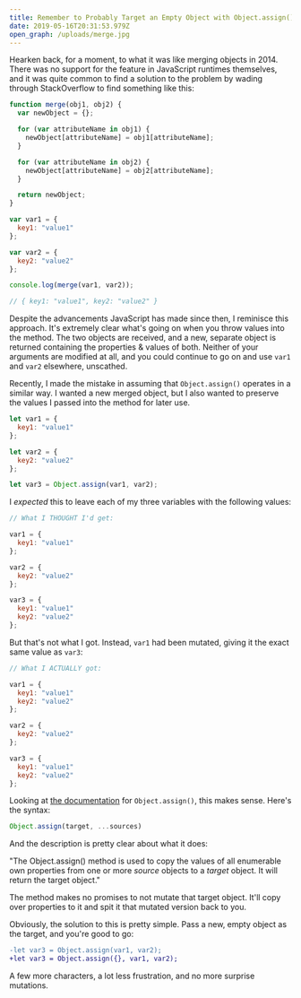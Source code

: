 ```yaml
---
title: Remember to Probably Target an Empty Object with Object.assign()
date: 2019-05-16T20:31:53.979Z
open_graph: /uploads/merge.jpg
---
```

Hearken back, for a moment, to what it was like merging objects in 2014. There was no support for the feature in JavaScript runtimes themselves, and it was quite common to find a solution to the problem by wading through StackOverflow to find something like this: 

```js
function merge(obj1, obj2) {
  var newObject = {};

  for (var attributeName in obj1) {
    newObject[attributeName] = obj1[attributeName];
  }

  for (var attributeName in obj2) {
    newObject[attributeName] = obj2[attributeName];
  }

  return newObject;
}
```

```js
var var1 = {
  key1: "value1"
};

var var2 = {
  key2: "value2"
};

console.log(merge(var1, var2));

// { key1: "value1", key2: "value2" }
```

Despite the advancements JavaScript has made since then, I reminisce this approach. It's extremely clear what's going on when you throw values into the method. The two objects are received, and a new, separate object is returned containing the properties & values of both. Neither of your arguments are modified at all, and you could continue to go on and use `var1` and `var2` elsewhere, unscathed. 

Recently, I made the mistake in assuming that `Object.assign()` operates in a similar way. I wanted a new merged object, but I also wanted to preserve the values I passed into the method for later use. 

```js
let var1 = {
  key1: "value1"
};

let var2 = {
  key2: "value2"
};

let var3 = Object.assign(var1, var2);
```

I *expected* this to leave each of my three variables with the following values:

```js
// What I THOUGHT I'd get:

var1 = {
  key1: "value1"
};

var2 = {
  key2: "value2"
};

var3 = {
  key1: "value1"
  key2: "value2"
};
```

But that's not what I got. Instead, `var1` had been mutated, giving it the exact same value as `var3`: 

```js
// What I ACTUALLY got:

var1 = {
  key1: "value1"
  key2: "value2"
};

var2 = {
  key2: "value2"
};

var3 = {
  key1: "value1"
  key2: "value2"
};
```

Looking at [the documentation](https://developer.mozilla.org/en-US/docs/Web/JavaScript/Reference/Global_Objects/Object/assign) for `Object.assign()`, this makes sense. Here's the syntax:

```js
Object.assign(target, ...sources)
```

And the description is pretty clear about what it does:

"The Object.assign() method is used to copy the values of all enumerable own properties from one or more *source* objects to a *target* object. It will return the target object."

The method makes no promises to not mutate that target object. It'll copy over properties to it and spit it that mutated version back to you. 

Obviously, the solution to this is pretty simple. Pass a new, empty object as the target, and you're good to go:

```diff
-let var3 = Object.assign(var1, var2);
+let var3 = Object.assign({}, var1, var2);
```

A few more characters, a lot less frustration, and no more surprise mutations.
